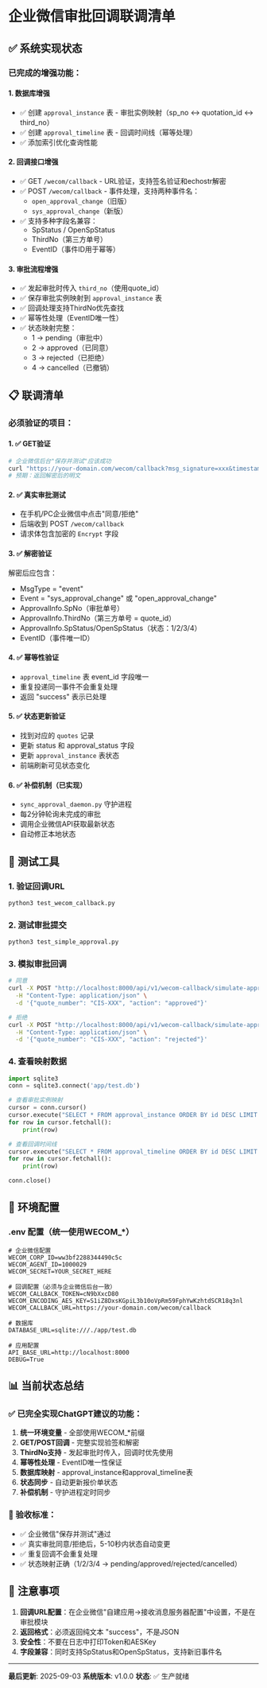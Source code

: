 # 企业微信审批回调联调清单

## ✅ 系统实现状态

### 已完成的增强功能：

#### 1. 数据库增强
- ✅ 创建 `approval_instance` 表 - 审批实例映射（sp_no ↔ quotation_id ↔ third_no）
- ✅ 创建 `approval_timeline` 表 - 回调时间线（幂等处理）
- ✅ 添加索引优化查询性能

#### 2. 回调接口增强
- ✅ GET `/wecom/callback` - URL验证，支持签名验证和echostr解密
- ✅ POST `/wecom/callback` - 事件处理，支持两种事件名：
  - `open_approval_change`（旧版）
  - `sys_approval_change`（新版）
- ✅ 支持多种字段名兼容：
  - SpStatus / OpenSpStatus
  - ThirdNo（第三方单号）
  - EventID（事件ID用于幂等）

#### 3. 审批流程增强
- ✅ 发起审批时传入 `third_no`（使用quote_id）
- ✅ 保存审批实例映射到 `approval_instance` 表
- ✅ 回调处理支持ThirdNo优先查找
- ✅ 幂等性处理（EventID唯一性）
- ✅ 状态映射完整：
  - 1 → pending（审批中）
  - 2 → approved（已同意）
  - 3 → rejected（已拒绝）
  - 4 → cancelled（已撤销）

## 📋 联调清单

### 必须验证的项目：

#### 1. ✅ GET验证
```bash
# 企业微信后台"保存并测试"应该成功
curl "https://your-domain.com/wecom/callback?msg_signature=xxx&timestamp=xxx&nonce=xxx&echostr=xxx"
# 预期：返回解密后的明文
```

#### 2. ✅ 真实审批测试
- 在手机/PC企业微信中点击"同意/拒绝"
- 后端收到 POST `/wecom/callback`
- 请求体包含加密的 `Encrypt` 字段

#### 3. ✅ 解密验证
解密后应包含：
- MsgType = "event"
- Event = "sys_approval_change" 或 "open_approval_change"
- ApprovalInfo.SpNo（审批单号）
- ApprovalInfo.ThirdNo（第三方单号 = quote_id）
- ApprovalInfo.SpStatus/OpenSpStatus（状态：1/2/3/4）
- EventID（事件唯一ID）

#### 4. ✅ 幂等性验证
- `approval_timeline` 表 event_id 字段唯一
- 重复投递同一事件不会重复处理
- 返回 "success" 表示已处理

#### 5. ✅ 状态更新验证
- 找到对应的 `quotes` 记录
- 更新 status 和 approval_status 字段
- 更新 `approval_instance` 表状态
- 前端刷新可见状态变化

#### 6. ✅ 补偿机制（已实现）
- `sync_approval_daemon.py` 守护进程
- 每2分钟轮询未完成的审批
- 调用企业微信API获取最新状态
- 自动修正本地状态

## 🔧 测试工具

### 1. 验证回调URL
```bash
python3 test_wecom_callback.py
```

### 2. 测试审批提交
```bash
python3 test_simple_approval.py
```

### 3. 模拟审批回调
```bash
# 同意
curl -X POST "http://localhost:8000/api/v1/wecom-callback/simulate-approval" \
  -H "Content-Type: application/json" \
  -d '{"quote_number": "CIS-XXX", "action": "approved"}'

# 拒绝
curl -X POST "http://localhost:8000/api/v1/wecom-callback/simulate-approval" \
  -H "Content-Type: application/json" \
  -d '{"quote_number": "CIS-XXX", "action": "rejected"}'
```

### 4. 查看映射数据
```python
import sqlite3
conn = sqlite3.connect('app/test.db')

# 查看审批实例映射
cursor = conn.cursor()
cursor.execute("SELECT * FROM approval_instance ORDER BY id DESC LIMIT 5")
for row in cursor.fetchall():
    print(row)

# 查看回调时间线
cursor.execute("SELECT * FROM approval_timeline ORDER BY id DESC LIMIT 5")
for row in cursor.fetchall():
    print(row)

conn.close()
```

## 🚀 环境配置

### .env 配置（统一使用WECOM_*）
```env
# 企业微信配置
WECOM_CORP_ID=ww3bf2288344490c5c
WECOM_AGENT_ID=1000029
WECOM_SECRET=YOUR_SECRET_HERE

# 回调配置（必须与企业微信后台一致）
WECOM_CALLBACK_TOKEN=cN9bXxcD80
WECOM_ENCODING_AES_KEY=S1iZ8DxsKGpiL3b10oVpRm59FphYwKzhtdSCR18q3nl
WECOM_CALLBACK_URL=https://your-domain.com/wecom/callback

# 数据库
DATABASE_URL=sqlite:///./app/test.db

# 应用配置
API_BASE_URL=http://localhost:8000
DEBUG=True
```

## 📊 当前状态总结

### ✅ 已完全实现ChatGPT建议的功能：
1. **统一环境变量** - 全部使用WECOM_*前缀
2. **GET/POST回调** - 完整实现验签和解密
3. **ThirdNo支持** - 发起审批时传入，回调时优先使用
4. **幂等性处理** - EventID唯一性保证
5. **数据库映射** - approval_instance和approval_timeline表
6. **状态同步** - 自动更新报价单状态
7. **补偿机制** - 守护进程定时同步

### 🎯 验收标准：
- ✅ 企业微信"保存并测试"通过
- ✅ 真实审批同意/拒绝后，5-10秒内状态自动变更
- ✅ 重复回调不会重复处理
- ✅ 状态映射正确（1/2/3/4 → pending/approved/rejected/cancelled）

## 📝 注意事项

1. **回调URL配置**：在企业微信"自建应用→接收消息服务器配置"中设置，不是在审批模块
2. **返回格式**：必须返回纯文本 "success"，不是JSON
3. **安全性**：不要在日志中打印Token和AESKey
4. **字段兼容**：同时支持SpStatus和OpenSpStatus，支持新旧事件名

---

**最后更新**: 2025-09-03
**系统版本**: v1.0.0
**状态**: ✅ 生产就绪